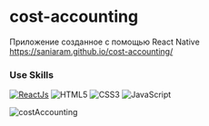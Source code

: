 # cost-accounting
Приложение созданное с помощью React Native
https://saniaram.github.io/cost-accounting/
### Use Skills

<a href= 'https://react.dev/'>![ReactJs](https://img.shields.io/badge/-ReactJs-61DAFB?logo=react&logoColor=white&style=for-the-badge)</a>
![HTML5](https://img.shields.io/badge/html5-%23E34F26.svg?style=for-the-badge&logo=html5&logoColor=white)
![CSS3](https://img.shields.io/badge/css3-%231572B6.svg?style=for-the-badge&logo=css3&logoColor=white)
![JavaScript](https://img.shields.io/badge/javascript-%23323330.svg?style=for-the-badge&logo=javascript&logoColor=%23F7DF1E)

![costAccounting](https://github.com/Saniaram/cost-accounting/assets/116489247/ae2e74dd-2022-4acb-a7da-028b489a81d5)
